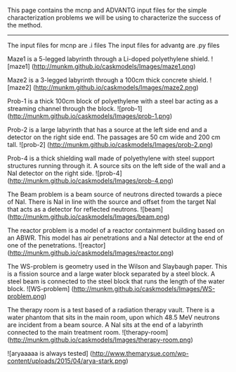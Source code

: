 This page contains the mcnp and ADVANTG input files for the simple characterization problems we will be using to characterize the success of the method.  
***
The input files for mcnp are .i files
The input files for advantg are .py files

Maze1 is a 5-legged labyrinth through a Li-doped polyethylene shield. 
![maze1]
(http://munkm.github.io/caskmodels/Images/maze1.png)

Maze2 is a 3-legged labyrinth through a 100cm thick concrete shield.
![maze2]
(http://munkm.github.io/caskmodels/Images/maze2.png)

Prob-1 is a thick 100cm block of polyethylene with a steel bar acting as a streaming channel through the block. 
![prob-1]
(http://munkm.github.io/caskmodels/Images/prob-1.png)

Prob-2 is a large labyrinth that has a source at the left side end and a detector on the right side end. The passages are 50 cm wide and 200 cm tall.
![prob-2]
(http://munkm.github.io/caskmodels/Images/prob-2.png)

Prob-4 is a thick shielding wall made of polyethylene with steel support structures running through it. A source sits on the left side of the wall and a NaI detector on the right side.
![prob-4]
(http://munkm.github.io/caskmodels/Images/prob-4.png)

The Beam problem is a beam source of neutrons directed towards a piece of NaI. There is NaI in line with the source and offset from the target NaI that acts as a detector for reflected neutrons.
![beam]
(http://munkm.github.io/caskmodels/Images/beam.png)

The reactor problem is a model of a reactor containment building based on an ABWR. This model has air penetrations and a NaI detector at the end of one of the penetrations.
![reactor]
(http://munkm.github.io/caskmodels/Images/reactor.png)

The WS-problem is geometry used in the Wilson and Slaybaugh paper. This is a fission source and a large water block separated by a steel block. A steel beam is connected to the steel block that runs the length of the water block.
![WS-problem]
(http://munkm.github.io/caskmodels/Images/WS-problem.png)

The therapy room is a test based of a radiation therapy vault. There is a water phantom that sits in the main room, upon which 48.5 MeV neutrons are incident from a beam source. A NaI sits at the end of a labyrinth connected to the main treatment room.
![therapy-room]
(http://munkm.github.io/caskmodels/Images/therapy-room.png)

![aryaaaaa is always tested]
(http://www.themarysue.com/wp-content/uploads/2015/04/arya-stark.png)
 

